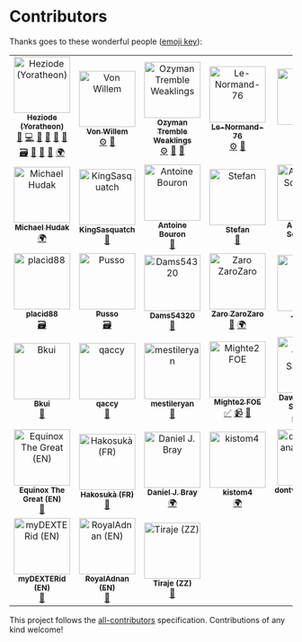# Contributors

Thanks goes to these wonderful people ([emoji key](https://github.com/kentcdodds/all-contributors#emoji-key)):

<!-- ALL-CONTRIBUTORS-LIST:START - Do not remove or modify this section -->
<!-- prettier-ignore -->
<table><tr><td align="center"><a href="https://github.com/Heziode"><img src="https://avatars0.githubusercontent.com/u/16735076?v=4" width="100px;" alt="Heziode (Yoratheon)"/><br /><sub><b>Heziode (Yoratheon)</b></sub></a><br /><a href="#creator-Heziode" title="Creator of this project">👑</a> <a href="#code-Heziode" title="Code">💻</a> <a href="#design-Heziode" title="Design">🎨</a> <a href="#doc-Heziode" title="Documentation">📖</a> <a href="#bug-Heziode" title="Bug reports">🐛</a> <a href="#ideas-Heziode" title="Ideas, Planning, & Feedback">🤔</a> <a href="#data-Heziode" title="Adding or updating data">🗃</a> <a href="#review-Heziode" title="Reviewed Pull Requests">👀</a> <a href="#talk-Heziode" title="Talks">📢</a> <a href="#tool-Heziode" title="Tools">🔧</a> <a href="#translation-Heziode" title="Translation">🌍</a></td><td align="center"><a href="https://forum.fr.forgeofempires.com/index.php?members/von-willem.37209/"><img src="https://forum.fr.forgeofempires.com/data/avatars/l/37/37209.jpg?1454012509" width="100px;" alt="Von Willem"/><br /><sub><b>Von Willem</b></sub></a><br /><a href="#inspired_tool-Von Willem" title="Tool inspired by his work">⚙️</a> <a href="#ideas-Von Willem" title="Ideas, Planning, & Feedback">🤔</a></td><td align="center"><a href="https://forum.us.forgeofempires.com/index.php?members/ozyman-tremble-weaklings.31440/"><img src="https://forum.us.forgeofempires.com/data/avatars/l/31/31440.jpg?1506918935" width="100px;" alt="Ozyman Tremble Weaklings"/><br /><sub><b>Ozyman Tremble Weaklings</b></sub></a><br /><a href="#inspired_tool-Ozyman Tremble Weaklings" title="Tool inspired by his work">⚙️</a> <a href="#ideas-Ozyman Tremble Weaklings" title="Ideas, Planning, & Feedback">🤔</a> <a href="#question-Ozyman Tremble Weaklings" title="Answering Questions">💬</a></td><td align="center"><a href="https://forum.fr.forgeofempires.com/index.php?members/le-normand-76.44142/"><img src="https://forum.fr.forgeofempires.com/styles/foe_mx/xenforo/avatars/avatar_l.png" width="100px;" alt="Le-Normand-76"/><br /><sub><b>Le-Normand-76</b></sub></a><br /><a href="#inspired_tool-Le-Normand-76" title="Tool inspired by his work">⚙️</a> <a href="#ideas-Le-Normand-76" title="Ideas, Planning, & Feedback">🤔</a></td><td align="center"><a href="http://www.fidonet.nl"><img src="https://avatars2.githubusercontent.com/u/1842171?v=4" width="100px;" alt="Dennis"/><br /><sub><b>Dennis</b></sub></a><br /><a href="#translation-doosterkamp" title="Translation">🌍</a></td><td align="center"><a href="http://www.itdhq.com"><img src="https://avatars3.githubusercontent.com/u/596948?v=4" width="100px;" alt="Oksana Kurysheva"/><br /><sub><b>Oksana Kurysheva</b></sub></a><br /><a href="#translation-aviriel" title="Translation">🌍</a></td></tr><tr><td align="center"><a href="https://github.com/Nlossae"><img src="https://avatars3.githubusercontent.com/u/6510075?v=4" width="100px;" alt="Michael Hudak"/><br /><sub><b>Michael Hudak</b></sub></a><br /><a href="#translation-Nlossae" title="Translation">🌍</a></td><td align="center"><a href="https://github.com/KingSasquatch"><img src="https://avatars1.githubusercontent.com/u/5184069?v=4" width="100px;" alt="KingSasquatch"/><br /><sub><b>KingSasquatch</b></sub></a><br /><a href="#ideas-KingSasquatch" title="Ideas, Planning, & Feedback">🤔</a></td><td align="center"><a href="https://github.com/AntoineBouron"><img src="https://avatars2.githubusercontent.com/u/12555872?v=4" width="100px;" alt="Antoine Bouron"/><br /><sub><b>Antoine Bouron</b></sub></a><br /><a href="#ideas-AntoineBouron" title="Ideas, Planning, & Feedback">🤔</a></td><td align="center"><a href="https://github.com/DasRifftierchen"><img src="https://avatars1.githubusercontent.com/u/39431201?v=4" width="100px;" alt="Stefan"/><br /><sub><b>Stefan</b></sub></a><br /><a href="#bug-DasRifftierchen" title="Bug reports">🐛</a></td><td align="center"><a href="http://www.magicspace.eu"><img src="https://avatars0.githubusercontent.com/u/516661?v=4" width="100px;" alt="Alexander Schneider"/><br /><sub><b>Alexander Schneider</b></sub></a><br /><a href="#bug-kTitan" title="Bug reports">🐛</a></td><td align="center"><a href="https://github.com/thewaiters"><img src="https://avatars1.githubusercontent.com/u/5732845?v=4" width="100px;" alt="thewaiters"/><br /><sub><b>thewaiters</b></sub></a><br /><a href="#ideas-thewaiters" title="Ideas, Planning, & Feedback">🤔</a></td></tr><tr><td align="center"><a href="https://forum.fr.forgeofempires.com/index.php?members/placid88.14156/"><img src="https://forum.fr.forgeofempires.com/data/avatars/l/14/14156.jpg?1450635748" width="100px;" alt="placid88"/><br /><sub><b>placid88</b></sub></a><br /><a href="#data-placid88" title="Adding or updating data">🗃</a></td><td align="center"><a href="https://forum.fr.forgeofempires.com/index.php?members/pusso.50829/"><img src="https://forum.fr.forgeofempires.com/data/avatars/l/50/50829.jpg?1516574022" width="100px;" alt="Pusso"/><br /><sub><b>Pusso</b></sub></a><br /><a href="#data-Pusso" title="Adding or updating data">🗃</a></td><td align="center"><a href="https://forum.fr.forgeofempires.com/index.php?members/dams54320.22838/"><img src="https://forum.fr.forgeofempires.com/data/avatars/l/22/22838.jpg?1512901809" width="100px;" alt="Dams54320"/><br /><sub><b>Dams54320</b></sub></a><br /><a href="#question-Dams54320" title="Answering Questions">💬</a></td><td align="center"><a href="https://forum.fr.forgeofempires.com/index.php?members/zaro-zarozaro.37202/"><img src="https://forum.fr.forgeofempires.com/data/avatars/l/37/37202.jpg?1520984122" width="100px;" alt="Zaro ZaroZaro"/><br /><sub><b>Zaro ZaroZaro</b></sub></a><br /><a href="#ideas-Zaro ZaroZaro" title="Ideas, Planning, & Feedback">🤔</a> <a href="#translation-Zaro ZaroZaro" title="Translation">🌍</a></td><td align="center"><a href="https://forum.fr.forgeofempires.com/index.php?members/kikou.36832/"><img src="https://forum.fr.forgeofempires.com/data/avatars/l/36/36832.jpg?1451576610" width="100px;" alt="-kikou-"/><br /><sub><b>-kikou-</b></sub></a><br /><a href="#bug--kikou-" title="Bug reports">🐛</a></td><td align="center"><a href="https://forum.fr.forgeofempires.com/index.php?members/sirthael.54195/"><img src="https://forum.fr.forgeofempires.com/data/avatars/l/54/54195.jpg?1530397609" width="100px;" alt="Sirthael"/><br /><sub><b>Sirthael</b></sub></a><br /><a href="#bug-Sirthael" title="Bug reports">🐛</a></td></tr><tr><td align="center"><a href="https://forum.fr.forgeofempires.com/index.php?members/bkui.26696/"><img src="https://forum.fr.forgeofempires.com/data/avatars/l/26/26696.jpg?1447316567" width="100px;" alt="Bkui"/><br /><sub><b>Bkui</b></sub></a><br /><a href="#ideas-Bkui" title="Ideas, Planning, & Feedback">🤔</a></td><td align="center"><a href="https://forum.us.forgeofempires.com/index.php?members/qaccy.10786/"><img src="https://forum.us.forgeofempires.com/styles/foe_mx/xenforo/avatars/avatar_l.png" width="100px;" alt="qaccy"/><br /><sub><b>qaccy</b></sub></a><br /><a href="#question-qaccy" title="Answering Questions">💬</a></td><td align="center"><a href="https://github.com/mestileryan"><img src="https://avatars2.githubusercontent.com/u/42813379?v=4" width="100px;" alt="mestileryan"/><br /><sub><b>mestileryan</b></sub></a><br /><a href="#bug-mestileryan" title="Bug reports">🐛</a></td><td align="center"><a href="https://www.youtube.com/watch?v=eSEQ2-Oi708"><img src="https://yt3.ggpht.com/a-/AN66SAyC9Mfjo5Zlf4NEwDALsLSwNetA6tVuqzQOqg=s288-mo-c-c0xffffffff-rj-k-no" width="100px;" alt="Mighte2 FOE"/><br /><sub><b>Mighte2 FOE</b></sub></a><br /><a href="#tutorial-Mighte2 FOE" title="Tutorials">✅</a> <a href="#video-Mighte2 FOE" title="Videos">📹</a> <a href="#talk-Mighte2 FOE" title="Talks">📢</a></td><td align="center"><a href="https://www.youtube.com/watch?v=kcy-bo70GRE"><img src="https://yt3.ggpht.com/a-/AN66SAx4uNhP4u3JvoQQOFij58F9tp6U_JAm7HrTGA=s288-mo-c-c0xffffffff-rj-k-no" width="100px;" alt="Dawid -Tieru- Saworski"/><br /><sub><b>Dawid -Tieru- Saworski</b></sub></a><br /><a href="#tutorial-Dawid -Tieru- Saworski" title="Tutorials">✅</a> <a href="#video-Dawid -Tieru- Saworski" title="Videos">📹</a> <a href="#talk-Dawid -Tieru- Saworski" title="Talks">📢</a></td><td align="center"><img src="https://forum.fr.forgeofempires.com/styles/foe_mx/xenforo/avatars/avatar_l.png" width="100px;" alt="Iron Phip (FR)"/><br /><sub><b>Iron Phip (FR)</b></sub><br /><a href="#bug-Iron Phip (FR)" title="Bug reports">🐛</a></td></tr><tr><td align="center"><img src="https://forum.fr.forgeofempires.com/styles/foe_mx/xenforo/avatars/avatar_l.png" width="100px;" alt="Equinox The Great (EN)"/><br /><sub><b>Equinox The Great (EN)</b></sub><br /><a href="#ideas-Equinox The Great (EN)" title="Ideas, Planning, & Feedback">🤔</a></td><td align="center"><a href="https://forum.fr.forgeofempires.com/index.php?members/hakosuk%C3%A0.54588/"><img src="https://forum.fr.forgeofempires.com/styles/foe_mx/xenforo/avatars/avatar_l.png" width="100px;" alt="Hakosukà (FR)"/><br /><sub><b>Hakosukà (FR)</b></sub></a><br /><a href="#bug-Hakosukà (FR)" title="Bug reports">🐛</a></td><td align="center"><a href="https://github.com/daniel-bray"><img src="https://avatars3.githubusercontent.com/u/5752937?v=4" width="100px;" alt="Daniel J. Bray"/><br /><sub><b>Daniel J. Bray</b></sub></a><br /><a href="#translation-daniel-bray" title="Translation">🌍</a></td><td align="center"><a href="https://github.com/kistom4"><img src="https://avatars3.githubusercontent.com/u/41628634?v=4" width="100px;" alt="kistom4"/><br /><sub><b>kistom4</b></sub></a><br /><a href="#translation-kistom4" title="Translation">🌍</a></td><td align="center"><a href="https://forum.us.forgeofempires.com/index.php?members/dontwannaname.37581/"><img src="https://forum.us.forgeofempires.com/styles/foe_mx/xenforo/avatars/avatar_l.png" width="100px;" alt="dontwannaname (EN)"/><br /><sub><b>dontwannaname (EN)</b></sub></a><br /><a href="#bug-dontwannaname (EN)" title="Bug reports">🐛</a></td><td align="center"><a href="https://forum.us.forgeofempires.com/index.php?members/royaladnan.32348/"><img src="https://forum.us.forgeofempires.com/data/avatars/l/32/32348.jpg?1523907115" width="100px;" alt="RoyalAdnan (EN)"/><br /><sub><b>RoyalAdnan (EN)</b></sub></a><br /><a href="#ideas-RoyalAdnan (EN)" title="Ideas, Planning, & Feedback">🤔</a></td></tr><tr><td align="center"><img src="https://forum.en.forgeofempires.com/styles/foe_mx/xenforo/avatars/avatar_l.png" width="100px;" alt="myDEXTERid (EN)"/><br /><sub><b>myDEXTERid (EN)</b></sub><br /><a href="#ideas-myDEXTERid (EN)" title="Ideas, Planning, & Feedback">🤔</a></td><td align="center"><a href="https://forum.us.forgeofempires.com/index.php?members/royaladnan.32348/"><img src="https://forum.us.forgeofempires.com/data/avatars/l/32/32348.jpg?1523907115" width="100px;" alt="RoyalAdnan (EN)"/><br /><sub><b>RoyalAdnan (EN)</b></sub></a><br /><a href="#ideas-RoyalAdnan (EN)" title="Ideas, Planning, & Feedback">🤔</a></td><td align="center"><img src="https://forum.en.forgeofempires.com/styles/foe_mx/xenforo/avatars/avatar_l.png" width="100px;" alt="Tiraje (ZZ)"/><br /><sub><b>Tiraje (ZZ)</b></sub><br /><a href="#ideas-Tiraje (ZZ)" title="Ideas, Planning, & Feedback">🤔</a></td></tr></table>
<!-- ALL-CONTRIBUTORS-LIST:END -->

This project follows the [all-contributors](https://github.com/kentcdodds/all-contributors) specification. Contributions of any kind welcome!

